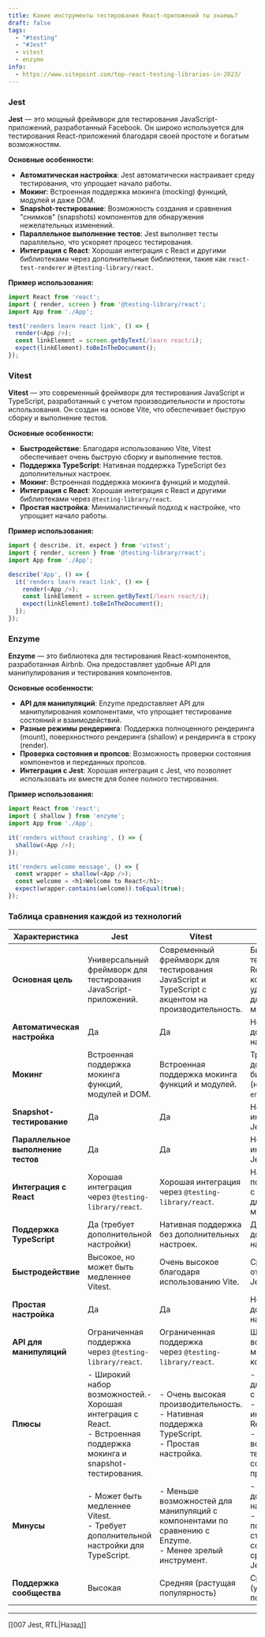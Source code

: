 ```yaml
---
title: Какие инструменты тестирования React-приложений ты знаешь?
draft: false
tags:
  - "#testing"
  - "#Jest"
  - vitest
  - enzyme
info:
  - https://www.sitepoint.com/top-react-testing-libraries-in-2023/
---
```

### Jest

**Jest** — это мощный фреймворк для тестирования JavaScript-приложений, разработанный Facebook. Он широко используется для тестирования React-приложений благодаря своей простоте и богатым возможностям.

**Основные особенности:**

- **Автоматическая настройка**: Jest автоматически настраивает среду тестирования, что упрощает начало работы.
- **Мокинг**: Встроенная поддержка мокинга (mocking) функций, модулей и даже DOM.
- **Snapshot-тестирование**: Возможность создания и сравнения "снимков" (snapshots) компонентов для обнаружения нежелательных изменений.
- **Параллельное выполнение тестов**: Jest выполняет тесты параллельно, что ускоряет процесс тестирования.
- **Интеграция с React**: Хорошая интеграция с React и другими библиотеками через дополнительные библиотеки, такие как `react-test-renderer` и `@testing-library/react`.

**Пример использования:**

```javascript
import React from 'react';
import { render, screen } from '@testing-library/react';
import App from './App';

test('renders learn react link', () => {
  render(<App />);
  const linkElement = screen.getByText(/learn react/i);
  expect(linkElement).toBeInTheDocument();
});
```

### Vitest

**Vitest** — это современный фреймворк для тестирования JavaScript и TypeScript, разработанный с учетом производительности и простоты использования. Он создан на основе Vite, что обеспечивает быструю сборку и выполнение тестов.

**Основные особенности:**

- **Быстродействие**: Благодаря использованию Vite, Vitest обеспечивает очень быструю сборку и выполнение тестов.
- **Поддержка TypeScript**: Нативная поддержка TypeScript без дополнительных настроек.
- **Мокинг**: Встроенная поддержка мокинга функций и модулей.
- **Интеграция с React**: Хорошая интеграция с React и другими библиотеками через `@testing-library/react`.
- **Простая настройка**: Минималистичный подход к настройке, что упрощает начало работы.

**Пример использования:**

```javascript
import { describe, it, expect } from 'vitest';
import { render, screen } from '@testing-library/react';
import App from './App';

describe('App', () => {
  it('renders learn react link', () => {
    render(<App />);
    const linkElement = screen.getByText(/learn react/i);
    expect(linkElement).toBeInTheDocument();
  });
});
```

### Enzyme

**Enzyme** — это библиотека для тестирования React-компонентов, разработанная Airbnb. Она предоставляет удобные API для манипулирования и тестирования компонентов.

**Основные особенности:**

- **API для манипуляций**: Enzyme предоставляет API для манипулирования компонентами, что упрощает тестирование состояний и взаимодействий.
- **Разные режимы рендеринга**: Поддержка полноценного рендеринга (mount), поверхностного рендеринга (shallow) и рендеринга в строку (render).
- **Проверка состояния и пропсов**: Возможность проверки состояния компонентов и переданных пропсов.
- **Интеграция с Jest**: Хорошая интеграция с Jest, что позволяет использовать их вместе для более полного тестирования.

**Пример использования:**

```javascript
import React from 'react';
import { shallow } from 'enzyme';
import App from './App';

it('renders without crashing', () => {
  shallow(<App />);
});

it('renders welcome message', () => {
  const wrapper = shallow(<App />);
  const welcome = <h1>Welcome to React</h1>;
  expect(wrapper.contains(welcome)).toEqual(true);
});
```

### Таблица сравнения каждой из технологий

| Характеристика                     | Jest                                                                                                                    | Vitest                                                                                                      | Enzyme                                                                                                                                            |
| ---------------------------------- | ----------------------------------------------------------------------------------------------------------------------- | ----------------------------------------------------------------------------------------------------------- | ------------------------------------------------------------------------------------------------------------------------------------------------- |
| **Основная цель**                  | Универсальный фреймворк для тестирования JavaScript-приложений.                                                         | Современный фреймворк для тестирования JavaScript и TypeScript с акцентом на производительность.            | Библиотека для тестирования React-компонентов с удобными API для манипуляций.                                                                     |
| **Автоматическая настройка**       | Да                                                                                                                      | Да                                                                                                          | Нет (требует дополнительной настройки)                                                                                                            |
| **Мокинг**                         | Встроенная поддержка мокинга функций, модулей и DOM.                                                                    | Встроенная поддержка мокинга функций и модулей.                                                             | Требует дополнительных библиотек (например, `jest-enzyme`).                                                                                       |
| **Snapshot-тестирование**          | Да                                                                                                                      | Да                                                                                                          | Нет (требует интеграции с Jest)                                                                                                                   |
| **Параллельное выполнение тестов** | Да                                                                                                                      | Да                                                                                                          | Нет (требует интеграции с Jest)                                                                                                                   |
| **Интеграция с React**             | Хорошая интеграция через `@testing-library/react`.                                                                      | Хорошая интеграция через `@testing-library/react`.                                                          | Нативная поддержка React с удобными API для манипуляций.                                                                                          |
| **Поддержка TypeScript**           | Да (требует дополнительной настройки)                                                                                   | Нативная поддержка без дополнительных настроек.                                                             | Да (требует дополнительной настройки)                                                                                                             |
| **Быстродействие**                 | Высокое, но может быть медленнее Vitest.                                                                                | Очень высокое благодаря использованию Vite.                                                                 | Среднее, зависит от интеграции с Jest.                                                                                                            |
| **Простая настройка**              | Да                                                                                                                      | Да                                                                                                          | Нет (требует дополнительной настройки)                                                                                                            |
| **API для манипуляций**            | Ограниченная поддержка через `@testing-library/react`.                                                                  | Ограниченная поддержка через `@testing-library/react`.                                                      | Широкие возможности для манипуляций с компонентами.                                                                                               |
| **Плюсы**                          | - Широкий набор возможностей.- Хорошая интеграция с React.  <br>- Встроенная поддержка мокинга и snapshot-тестирования. | - Очень высокая производительность.  <br>- Нативная поддержка TypeScript.  <br>- Простая настройка.         | - Удобные API для манипуляций с компонентами.  <br>- Хорошая интеграция с React.  <br>- Широкие возможности для тестирования состояний и пропсов. |
| **Минусы**                         | - Может быть медленнее Vitest. <br>- Требует дополнительной настройки для TypeScript.                                   | - Меньше возможностей для манипуляций с компонентами по сравнению с Enzyme.  <br>- Менее зрелый инструмент. | - Требует дополнительной настройки.  <br>- Меньшая поддержка со стороны сообщества по сравнению с Jest.                                           |
| **Поддержка сообщества**           | Высокая                                                                                                                 | Средняя (растущая популярность)                                                                             | Средняя (уменьшающаяся популярность)                                                                                                              |

---

[[007 Jest, RTL|Назад]]